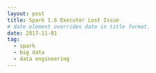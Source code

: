 ```yaml
---
layout: post
title: Spark 1.6 Executor Lost Issue
# date element overrides date in title format.
date: 2017-11-01
tag:
  - spark
  - big data
  - data engineering
---
```

